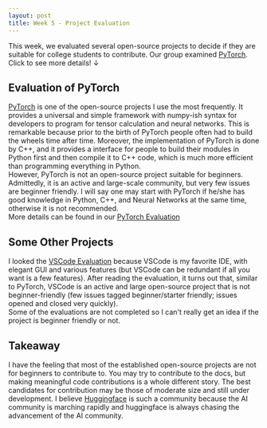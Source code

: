```yaml
---
layout: post
title: Week 5 - Project Evaluation
---
```


This week, we evaluated several open-source projects to decide if they are suitable for college students to contribute. Our group examined [PyTorch](https://github.com/pytorch/pytorch). Click to see more details! $\downarrow$
<!--more-->

## Evaluation of PyTorch
[PyTorch](https://github.com/pytorch/pytorch) is one of the open-source projects I use the most frequently. It provides a universal and simple framework with numpy-ish syntax for developers to program for tensor calculation and neural networks. This is remarkable because prior to the birth of PyTorch people often had to build the wheels time after time. Moreover, the implementation of PyTorch is done by C++, and it provides a interface for people to build their modules in Python first and then compile it to C++ code, which is much more efficient than programming everything in Python.   
However, PyTorch is not an open-source project suitable for beginners. Admittedly, it is an active and large-scale community, but very few issues are beginner friendly. I will say one may start with PyTorch if he/she has good knowledge in Python, C++, and Neural Networks at the same time, otherwise it is not recommended.  
More details can be found in our [PyTorch Evaluation](https://github.com/ossd-s25/project-evaluation/blob/main/pytorch_evaluation.md)

## Some Other Projects
I looked the [VSCode Evaluation](https://github.com/ossd-s25/project-evaluation/blob/main/VSCode_evaluation.md) because VSCode is my favorite IDE, with elegant GUI and various features (but VSCode can be redundant if all you want is a few features). After reading the evaluation, it turns out that, similar to PyTorch, VSCode is an active and large open-source project that is not beginner-friendly (few issues tagged beginner/starter friendly; issues opened and closed very quickly).  
Some of the evaluations are not completed so I can't really get an idea if the project is beginner friendly or not.

## Takeaway
I have the feeling that most of the established open-source projects are not for beginners to contribute to. You may try to contribute to the docs, but making meaningful code contributions is a whole different story. The best candidates for contribution may be those of moderate size and still under development. I believe [Huggingface](https://github.com/huggingface) is such a community because the AI community is marching rapidly and huggingface is always chasing the advancement of the AI community. 